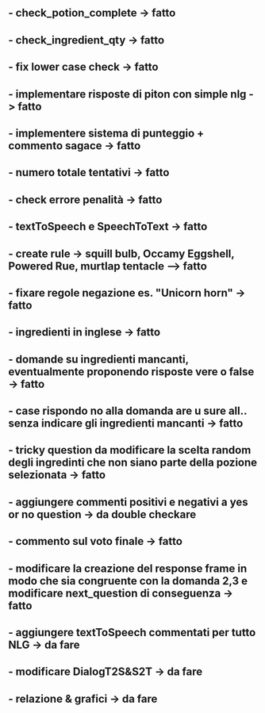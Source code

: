 ## - check_potion_complete -> fatto

## - check_ingredient_qty -> fatto

## - fix lower case check -> fatto

## - implementare risposte di piton con simple nlg -> fatto

## - implementere sistema di punteggio + commento sagace -> fatto

## - numero totale tentativi -> fatto

## - check errore penalità -> fatto

## - textToSpeech e SpeechToText -> fatto

## - create rule -> squill bulb, Occamy Eggshell, Powered Rue, murtlap tentacle --> fatto

## - fixare regole negazione es. "Unicorn horn" -> fatto

## - ingredienti in inglese -> fatto

## - domande su ingredienti mancanti, eventualmente proponendo risposte vere o false -> fatto

## - case rispondo no alla domanda are u sure all.. senza indicare gli ingredienti mancanti -> fatto

## - tricky question da modificare la scelta random degli ingredinti che non siano parte della pozione selezionata -> fatto

## - aggiungere commenti positivi e negativi a yes or no question -> da double checkare

## - commento sul voto finale -> fatto

## - modificare la creazione del response frame in modo che sia congruente con la domanda 2,3 e modificare next_question di conseguenza -> fatto

## - aggiungere textToSpeech commentati per tutto NLG -> da fare

## - modificare DialogT2S&S2T -> da fare

## - relazione & grafici -> da fare
